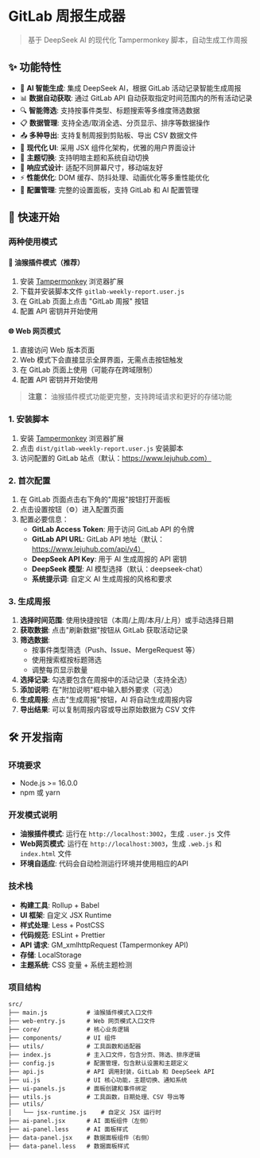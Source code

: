 # GitLab 周报生成器

> 基于 DeepSeek AI 的现代化 Tampermonkey 脚本，自动生成工作周报

## ✨ 功能特性

- 🤖 **AI 智能生成**: 集成 DeepSeek AI，根据 GitLab 活动记录智能生成周报
- 📊 **数据自动获取**: 通过 GitLab API 自动获取指定时间范围内的所有活动记录
- 🔍 **智能筛选**: 支持按事件类型、标题搜索等多维度筛选数据
- 📋 **数据管理**: 支持全选/取消全选、分页显示、排序等数据操作
- 📤 **多种导出**: 支持复制周报到剪贴板、导出 CSV 数据文件
- 🎨 **现代化 UI**: 采用 JSX 组件化架构，优雅的用户界面设计
- 🌙 **主题切换**: 支持明暗主题和系统自动切换
- 📱 **响应式设计**: 适配不同屏幕尺寸，移动端友好
- ⚡ **性能优化**: DOM 缓存、防抖处理、动画优化等多重性能优化
- 🔧 **配置管理**: 完整的设置面板，支持 GitLab 和 AI 配置管理

## 🚀 快速开始

### 两种使用模式

#### 🔧 油猴插件模式（推荐）
1. 安装 [Tampermonkey](https://tampermonkey.net/) 浏览器扩展
2. 下载并安装脚本文件 `gitlab-weekly-report.user.js`
3. 在 GitLab 页面上点击 "GitLab 周报" 按钮
4. 配置 API 密钥并开始使用

#### 🌐 Web 网页模式
1. 直接访问 Web 版本页面
2. Web 模式下会直接显示全屏界面，无需点击按钮触发
3. 在 GitLab 页面上使用（可能存在跨域限制）
4. 配置 API 密钥并开始使用

> **注意：** 油猴插件模式功能更完整，支持跨域请求和更好的存储功能

### 1. 安装脚本
1. 安装 [Tampermonkey](https://tampermonkey.net/) 浏览器扩展
2. 点击 `dist/gitlab-weekly-report.user.js` 安装脚本
3. 访问配置的 GitLab 站点（默认：https://www.lejuhub.com）

### 2. 首次配置
1. 在 GitLab 页面点击右下角的"周报"按钮打开面板
2. 点击设置按钮（⚙️）进入配置页面
3. 配置必要信息：
   - **GitLab Access Token**: 用于访问 GitLab API 的令牌
   - **GitLab API URL**: GitLab API 地址（默认：https://www.lejuhub.com/api/v4）
   - **DeepSeek API Key**: 用于 AI 生成周报的 API 密钥
   - **DeepSeek 模型**: AI 模型选择（默认：deepseek-chat）
   - **系统提示词**: 自定义 AI 生成周报的风格和要求

### 3. 生成周报
1. **选择时间范围**: 使用快捷按钮（本周/上周/本月/上月）或手动选择日期
2. **获取数据**: 点击"刷新数据"按钮从 GitLab 获取活动记录
3. **筛选数据**: 
   - 按事件类型筛选（Push、Issue、MergeRequest 等）
   - 使用搜索框按标题筛选
   - 调整每页显示数量
4. **选择记录**: 勾选要包含在周报中的活动记录（支持全选）
5. **添加说明**: 在"附加说明"框中输入额外要求（可选）
6. **生成周报**: 点击"生成周报"按钮，AI 将自动生成周报内容
7. **导出结果**: 可以复制周报内容或导出原始数据为 CSV 文件

## 🛠️ 开发指南

### 环境要求

- Node.js >= 16.0.0
- npm 或 yarn

### 开发模式说明

- **油猴插件模式**: 运行在 `http://localhost:3002`，生成 `.user.js` 文件
- **Web网页模式**: 运行在 `http://localhost:3003`，生成 `.web.js` 和 `index.html` 文件
- **环境自适应**: 代码会自动检测运行环境并使用相应的API

### 技术栈

- **构建工具**: Rollup + Babel
- **UI 框架**: 自定义 JSX Runtime
- **样式处理**: Less + PostCSS
- **代码规范**: ESLint + Prettier
- **API 请求**: GM_xmlhttpRequest (Tampermonkey API)
- **存储**: LocalStorage
- **主题系统**: CSS 变量 + 系统主题检测

### 项目结构

```
src/
├── main.js           # 油猴插件模式入口文件
├── web-entry.js      # Web 网页模式入口文件
├── core/             # 核心业务逻辑
├── components/       # UI 组件
├── utils/            # 工具函数和适配器
├── index.js          # 主入口文件，包含分页、筛选、排序逻辑
├── config.js         # 配置管理，包含默认设置和主题定义
├── api.js            # API 调用封装，GitLab 和 DeepSeek API
├── ui.js             # UI 核心功能，主题切换、通知系统
├── ui-panels.js      # 面板创建和事件绑定
├── utils.js          # 工具函数，日期处理、CSV 导出等
├── utils/
│   └── jsx-runtime.js    # 自定义 JSX 运行时
├── ai-panel.jsx      # AI 面板组件（左侧）
├── ai-panel.less     # AI 面板样式
├── data-panel.jsx    # 数据面板组件（右侧）
├── data-panel.less   # 数据面板样式

```